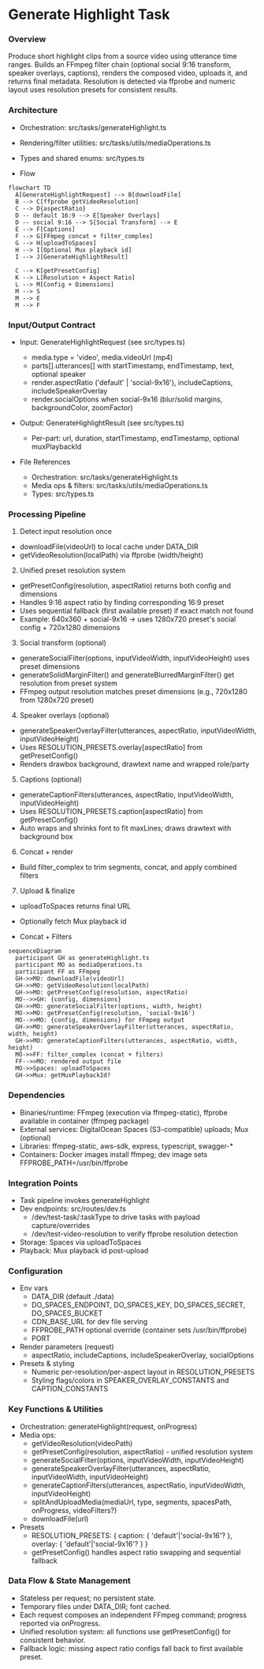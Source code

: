 # Generate Highlight Task

### Overview
Produce short highlight clips from a source video using utterance time ranges. Builds an FFmpeg filter chain (optional social 9:16 transform, speaker overlays, captions), renders the composed video, uploads it, and returns final metadata. Resolution is detected via ffprobe and numeric layout uses resolution presets for consistent results.

### Architecture
- Orchestration: src/tasks/generateHighlight.ts
- Rendering/filter utilities: src/tasks/utils/mediaOperations.ts
- Types and shared enums: src/types.ts

- Flow
```mermaid
flowchart TD
  A[GenerateHighlightRequest] --> B[downloadFile]
  B --> C[ffprobe getVideoResolution]
  C --> D{aspectRatio}
  D -- default 16:9 --> E[Speaker Overlays]
  D -- social 9:16 --> S[Social Transform] --> E
  E --> F[Captions]
  F --> G[FFmpeg concat + filter_complex]
  G --> H[uploadToSpaces]
  H --> I[Optional Mux playback id]
  I --> J[GenerateHighlightResult]
  
  C --> K[getPresetConfig]
  K --> L[Resolution + Aspect Ratio]
  L --> M[Config + Dimensions]
  M --> S
  M --> E
  M --> F
```

### Input/Output Contract
- Input: GenerateHighlightRequest (see src/types.ts)
  - media.type = 'video', media.videoUrl (mp4)
  - parts[].utterances[] with startTimestamp, endTimestamp, text, optional speaker
  - render.aspectRatio ('default' | 'social-9x16'), includeCaptions, includeSpeakerOverlay
  - render.socialOptions when social-9x16 (blur/solid margins, backgroundColor, zoomFactor)
- Output: GenerateHighlightResult (see src/types.ts)
  - Per-part: url, duration, startTimestamp, endTimestamp, optional muxPlaybackId

- File References
  - Orchestration: src/tasks/generateHighlight.ts
  - Media ops & filters: src/tasks/utils/mediaOperations.ts
  - Types: src/types.ts

### Processing Pipeline
1) Detect input resolution once
- downloadFile(videoUrl) to local cache under DATA_DIR
- getVideoResolution(localPath) via ffprobe (width/height)
2) Unified preset resolution system
- getPresetConfig(resolution, aspectRatio) returns both config and dimensions
- Handles 9:16 aspect ratio by finding corresponding 16:9 preset
- Uses sequential fallback (first available preset) if exact match not found
- Example: 640x360 + social-9x16 → uses 1280x720 preset's social config + 720x1280 dimensions
3) Social transform (optional)
- generateSocialFilter(options, inputVideoWidth, inputVideoHeight) uses preset dimensions
- generateSolidMarginFilter() and generateBlurredMarginFilter() get resolution from preset system
- FFmpeg output resolution matches preset dimensions (e.g., 720x1280 from 1280x720 preset)
4) Speaker overlays (optional)
- generateSpeakerOverlayFilter(utterances, aspectRatio, inputVideoWidth, inputVideoHeight)
- Uses RESOLUTION_PRESETS.overlay[aspectRatio] from getPresetConfig()
- Renders drawbox background, drawtext name and wrapped role/party
5) Captions (optional)
- generateCaptionFilters(utterances, aspectRatio, inputVideoWidth, inputVideoHeight)
- Uses RESOLUTION_PRESETS.caption[aspectRatio] from getPresetConfig()
- Auto wraps and shrinks font to fit maxLines; draws drawtext with background box
6) Concat + render
- Build filter_complex to trim segments, concat, and apply combined filters
7) Upload & finalize
- uploadToSpaces returns final URL
- Optionally fetch Mux playback id

- Concat + Filters
```mermaid
sequenceDiagram
  participant GH as generateHighlight.ts
  participant MO as mediaOperations.ts
  participant FF as FFmpeg
  GH->>MO: downloadFile(videoUrl)
  GH->>MO: getVideoResolution(localPath)
  GH->>MO: getPresetConfig(resolution, aspectRatio)
  MO-->>GH: {config, dimensions}
  GH->>MO: generateSocialFilter(options, width, height)
  MO->>MO: getPresetConfig(resolution, 'social-9x16')
  MO-->>MO: {config, dimensions} for FFmpeg output
  GH->>MO: generateSpeakerOverlayFilter(utterances, aspectRatio, width, height)
  GH->>MO: generateCaptionFilters(utterances, aspectRatio, width, height)
  MO->>FF: filter_complex (concat + filters)
  FF-->>MO: rendered output file
  MO->>Spaces: uploadToSpaces
  GH->>Mux: getMuxPlaybackId?
```

### Dependencies
- Binaries/runtime: FFmpeg (execution via ffmpeg-static), ffprobe available in container (ffmpeg package)
- External services: DigitalOcean Spaces (S3-compatible) uploads; Mux (optional)
- Libraries: ffmpeg-static, aws-sdk, express, typescript, swagger-*
- Containers: Docker images install ffmpeg; dev image sets FFPROBE_PATH=/usr/bin/ffprobe

### Integration Points
- Task pipeline invokes generateHighlight
- Dev endpoints: src/routes/dev.ts
  - /dev/test-task/:taskType to drive tasks with payload capture/overrides
  - /dev/test-video-resolution to verify ffprobe resolution detection
- Storage: Spaces via uploadToSpaces
- Playback: Mux playback id post-upload

### Configuration
- Env vars
  - DATA_DIR (default ./data)
  - DO_SPACES_ENDPOINT, DO_SPACES_KEY, DO_SPACES_SECRET, DO_SPACES_BUCKET
  - CDN_BASE_URL for dev file serving
  - FFPROBE_PATH optional override (container sets /usr/bin/ffprobe)
  - PORT
- Render parameters (request)
  - aspectRatio, includeCaptions, includeSpeakerOverlay, socialOptions
- Presets & styling
  - Numeric per-resolution/per-aspect layout in RESOLUTION_PRESETS
  - Styling flags/colors in SPEAKER_OVERLAY_CONSTANTS and CAPTION_CONSTANTS

### Key Functions & Utilities
- Orchestration: generateHighlight(request, onProgress)
- Media ops:
  - getVideoResolution(videoPath)
  - getPresetConfig(resolution, aspectRatio) - unified resolution system
  - generateSocialFilter(options, inputVideoWidth, inputVideoHeight)
  - generateSpeakerOverlayFilter(utterances, aspectRatio, inputVideoWidth, inputVideoHeight)
  - generateCaptionFilters(utterances, aspectRatio, inputVideoWidth, inputVideoHeight)
  - splitAndUploadMedia(mediaUrl, type, segments, spacesPath, onProgress, videoFilters?)
  - downloadFile(url)
- Presets
  - RESOLUTION_PRESETS: { caption: { 'default'|'social-9x16'? }, overlay: { 'default'|'social-9x16'? } }
  - getPresetConfig() handles aspect ratio swapping and sequential fallback

### Data Flow & State Management
- Stateless per request; no persistent state.
- Temporary files under DATA_DIR; font cached.
- Each request composes an independent FFmpeg command; progress reported via onProgress.
- Unified resolution system: all functions use getPresetConfig() for consistent behavior.
- Fallback logic: missing aspect ratio configs fall back to first available preset.